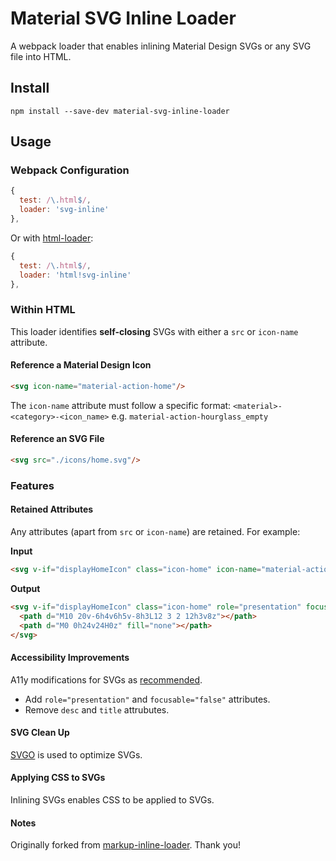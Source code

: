 # Material SVG Inline Loader

A webpack loader that enables inlining Material Design SVGs or any SVG file into HTML.

## Install

`npm install --save-dev material-svg-inline-loader`


## Usage

### Webpack Configuration

```js
{
  test: /\.html$/,
  loader: 'svg-inline'
},
```

Or with [html-loader](https://github.com/webpack-contrib/html-loader):

```js
{
  test: /\.html$/,
  loader: 'html!svg-inline'
},
```

### Within HTML

This loader identifies **self-closing** SVGs with either a `src` or `icon-name` attribute.

#### Reference a Material Design Icon

```html
<svg icon-name="material-action-home"/>
```

The `icon-name` attribute must follow a specific format: `<material>-<category>-<icon_name>` e.g. `material-action-hourglass_empty`

#### Reference an SVG File

```html
<svg src="./icons/home.svg"/>
```

### Features

#### Retained Attributes

Any attributes (apart from `src` or `icon-name`) are retained. For example:

**Input** 
```html
<svg v-if="displayHomeIcon" class="icon-home" icon-name="material-action-home" />
```

**Output** 
```html
<svg v-if="displayHomeIcon" class="icon-home" role="presentation" focusable="false" fill="#000000" height="24" viewBox="0 0 24 24" width="24" xmlns="http://www.w3.org/2000/svg">
  <path d="M10 20v-6h4v6h5v-8h3L12 3 2 12h3v8z"></path>
  <path d="M0 0h24v24H0z" fill="none"></path>
</svg>
```

#### Accessibility Improvements

A11y modifications for SVGs as [recommended](http://haltersweb.github.io/Accessibility/svg.html).

* Add `role="presentation"` and `focusable="false"` attributes.
* Remove `desc` and `title` attrubutes.

#### SVG Clean Up

[SVGO](https://github.com/svg/svgo) is used to optimize SVGs.

#### Applying CSS to SVGs

Inlining SVGs enables CSS to be applied to SVGs.


#### Notes

Originally forked from [markup-inline-loader](https://github.com/asnowwolf/markup-inline-loader). Thank you!
